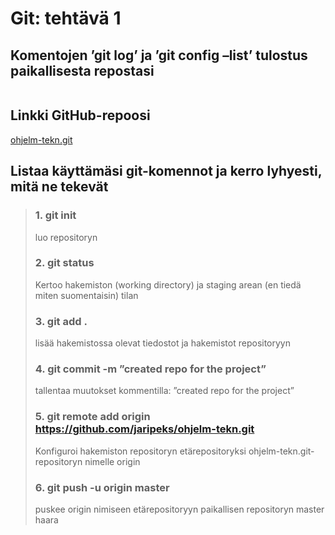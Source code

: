 # Git: tehtävä 1
## Komentojen ’git log’ ja ’git config –list’ tulostus paikallisesta repostasi
```

```

## Linkki GitHub-repoosi
[ohjelm-tekn.git](https://github.com/jaripeks/ohjelm-tekn)
## Listaa käyttämäsi git-komennot ja kerro lyhyesti, mitä ne tekevät
>### 1.	git init
>luo repositoryn
>### 2.	git status
>Kertoo hakemiston (working directory) ja staging arean (en tiedä miten suomentaisin) tilan
>### 3.	git add .
>lisää hakemistossa olevat tiedostot ja hakemistot repositoryyn
>### 4.	git commit -m ”created repo for the project”
>tallentaa muutokset kommentilla: ”created repo for the project”
>### 5.	git remote add origin https://github.com/jaripeks/ohjelm-tekn.git
>Konfiguroi hakemiston repositoryn etärepositoryksi ohjelm-tekn.git-repositoryn nimelle origin
>### 6.	git push -u origin master
>puskee origin nimiseen etärepositoryyn paikallisen repositoryn master haara
